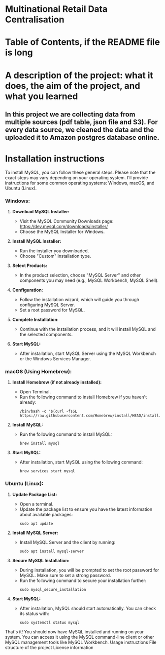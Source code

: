 # Multinational Retail Data Centralisation

# Table of Contents, if the README file is long

# A description of the project: what it does, the aim of the project, and what you learned
## In this project we are collecting data from multiple sources (pdf table, json file and S3). For every data source, we cleaned the data and the uploaded it to Amazon postgres database online. 


# Installation instructions

To install MySQL, you can follow these general steps. Please note that the exact steps may vary depending on your operating system. I'll provide instructions for some common operating systems: Windows, macOS, and Ubuntu (Linux).

### Windows:

1. **Download MySQL Installer:**
   - Visit the MySQL Community Downloads page: https://dev.mysql.com/downloads/installer/
   - Choose the MySQL Installer for Windows.

2. **Install MySQL Installer:**
   - Run the installer you downloaded.
   - Choose "Custom" installation type.

3. **Select Products:**
   - In the product selection, choose "MySQL Server" and other components you may need (e.g., MySQL Workbench, MySQL Shell).

4. **Configuration:**
   - Follow the installation wizard, which will guide you through configuring MySQL Server.
   - Set a root password for MySQL.

5. **Complete Installation:**
   - Continue with the installation process, and it will install MySQL and the selected components.

6. **Start MySQL:**
   - After installation, start MySQL Server using the MySQL Workbench or the Windows Services Manager.

### macOS (Using Homebrew):

1. **Install Homebrew (if not already installed):**
   - Open Terminal.
   - Run the following command to install Homebrew if you haven't already:
     ```
     /bin/bash -c "$(curl -fsSL https://raw.githubusercontent.com/Homebrew/install/HEAD/install.sh)"
     ```

2. **Install MySQL:**
   - Run the following command to install MySQL:
     ```
     brew install mysql
     ```

3. **Start MySQL:**
   - After installation, start MySQL using the following command:
     ```
     brew services start mysql
     ```

### Ubuntu (Linux):

1. **Update Package List:**
   - Open a terminal.
   - Update the package list to ensure you have the latest information about available packages:
     ```
     sudo apt update
     ```

2. **Install MySQL Server:**
   - Install MySQL Server and the client by running:
     ```
     sudo apt install mysql-server
     ```

3. **Secure MySQL Installation:**
   - During installation, you will be prompted to set the root password for MySQL. Make sure to set a strong password.
   - Run the following command to secure your installation further:
     ```
     sudo mysql_secure_installation
     ```

4. **Start MySQL:**
   - After installation, MySQL should start automatically. You can check its status with:
     ```
     sudo systemctl status mysql
     ```

That's it! You should now have MySQL installed and running on your system. You can access it using the MySQL command-line client or other MySQL management tools like MySQL Workbench.
Usage instructions
File structure of the project
License information
